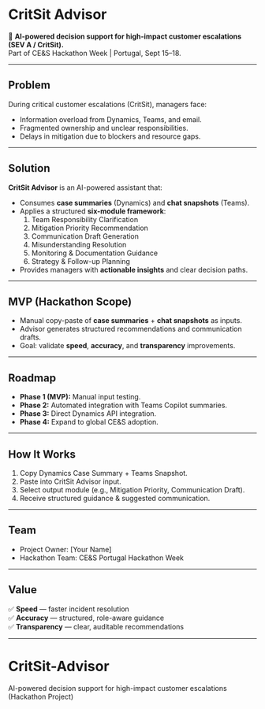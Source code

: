 # CritSit Advisor

🚨 **AI-powered decision support for high-impact customer escalations (SEV A / CritSit).**  
Part of CE&S Hackathon Week | Portugal, Sept 15–18.

---

## Problem
During critical customer escalations (CritSit), managers face:
- Information overload from Dynamics, Teams, and email.
- Fragmented ownership and unclear responsibilities.
- Delays in mitigation due to blockers and resource gaps.

---

## Solution
**CritSit Advisor** is an AI-powered assistant that:
- Consumes **case summaries** (Dynamics) and **chat snapshots** (Teams).
- Applies a structured **six-module framework**:
  1. Team Responsibility Clarification  
  2. Mitigation Priority Recommendation  
  3. Communication Draft Generation  
  4. Misunderstanding Resolution  
  5. Monitoring & Documentation Guidance  
  6. Strategy & Follow-up Planning
- Provides managers with **actionable insights** and clear decision paths.

---

## MVP (Hackathon Scope)
- Manual copy-paste of **case summaries** + **chat snapshots** as inputs.  
- Advisor generates structured recommendations and communication drafts.  
- Goal: validate **speed**, **accuracy**, and **transparency** improvements.

---

## Roadmap
- **Phase 1 (MVP):** Manual input testing.  
- **Phase 2:** Automated integration with Teams Copilot summaries.  
- **Phase 3:** Direct Dynamics API integration.  
- **Phase 4:** Expand to global CE&S adoption.

---

## How It Works
1. Copy Dynamics Case Summary + Teams Snapshot.  
2. Paste into CritSit Advisor input.  
3. Select output module (e.g., Mitigation Priority, Communication Draft).  
4. Receive structured guidance & suggested communication.  

---

## Team
- Project Owner: [Your Name]  
- Hackathon Team: CE&S Portugal Hackathon Week  

---

## Value
✅ **Speed** — faster incident resolution  
✅ **Accuracy** — structured, role-aware guidance  
✅ **Transparency** — clear, auditable recommendations  

---
# CritSit-Advisor
AI-powered decision support for high-impact customer escalations (Hackathon Project)
